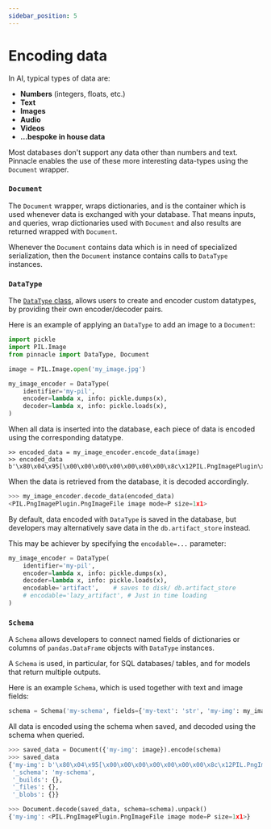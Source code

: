 ```yaml
---
sidebar_position: 5
---
```


# Encoding data

In AI, typical types of data are:

- **Numbers** (integers, floats, etc.)
- **Text**
- **Images**
- **Audio**
- **Videos**
- **...bespoke in house data**

Most databases don't support any data other than numbers and text.
Pinnacle enables the use of these more interesting data-types using the `Document` wrapper.

### `Document`

The `Document` wrapper, wraps dictionaries, and is the container which is used whenever 
data is exchanged with your database. That means inputs, and queries, wrap dictionaries 
used with `Document` and also results are returned wrapped with `Document`.

Whenever the `Document` contains data which is in need of specialized serialization,
then the `Document` instance contains calls to `DataType` instances.

### `DataType`

The [`DataType` class](../apply_api/datatype), allows users to create and encoder custom datatypes, by providing 
their own encoder/decoder pairs.

Here is an example of applying an `DataType` to add an image to a `Document`:

```python
import pickle
import PIL.Image
from pinnacle import DataType, Document

image = PIL.Image.open('my_image.jpg')

my_image_encoder = DataType(
    identifier='my-pil',
    encoder=lambda x, info: pickle.dumps(x),
    decoder=lambda x, info: pickle.loads(x),
)
```

When all data is inserted into the database, each piece of data is encoded using the corresponding datatype. 
```
>> encoded_data = my_image_encoder.encode_data(image)
>> encoded_data
b'\x80\x04\x95[\x00\x00\x00\x00\x00\x00\x00\x8c\x12PIL.PngImagePlugin\x94\x8c\x0cPngImageFile\x94\x93\x94)\x81\x94]\x94(}\x94\x8c\x0ctransparency\x94K\x00s\x8c\x01P\x94K\x01K\x01\x86\x94]\x94(K\x00K\x00K\x00eC\x01\x00\x94eb.'
```

When the data is retrieved from the database, it is decoded accordingly.
```python
>>> my_image_encoder.decode_data(encoded_data)
<PIL.PngImagePlugin.PngImageFile image mode=P size=1x1>
```

By default, data encoded with `DataType` is saved in the database, but developers 
may alternatively save data in the `db.artifact_store` instead. 

This may be achiever by specifying the `encodable=...` parameter:

```python
my_image_encoder = DataType(
    identifier='my-pil',
    encoder=lambda x, info: pickle.dumps(x),
    decoder=lambda x, info: pickle.loads(x),
    encodable='artifact',    # saves to disk/ db.artifact_store
    # encodable='lazy_artifact', # Just in time loading
)
```

### `Schema`

A `Schema` allows developers to connect named fields of dictionaries 
or columns of `pandas.DataFrame` objects with `DataType` instances.

A `Schema` is used, in particular, for SQL databases/ tables, and for 
models that return multiple outputs.

Here is an example `Schema`, which is used together with text and image 
fields:

```python
schema = Schema('my-schema', fields={'my-text': 'str', 'my-img': my_image_encoder})
```

All data is encoded using the schema when saved, and decoded using the schema when queried.

```python
>>> saved_data = Document({'my-img': image}).encode(schema)
>>> saved_data
{'my-img': b'\x80\x04\x95[\x00\x00\x00\x00\x00\x00\x00\x8c\x12PIL.PngImagePlugin\x94\x8c\x0cPngImageFile\x94\x93\x94)\x81\x94]\x94(}\x94\x8c\x0ctransparency\x94K\x00s\x8c\x01P\x94K\x01K\x01\x86\x94]\x94(K\x00K\x00K\x00eC\x01\x00\x94eb.',
 '_schema': 'my-schema',
 '_builds': {},
 '_files': {},
 '_blobs': {}}
```

```python
>>> Document.decode(saved_data, schema=schema).unpack()
{'my-img': <PIL.PngImagePlugin.PngImageFile image mode=P size=1x1>}
```


